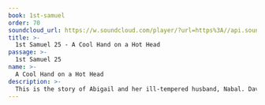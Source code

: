 ```yaml
---
book: 1st-samuel
order: 70
soundcloud_url: https://w.soundcloud.com/player/?url=https%3A//api.soundcloud.com/tracks/
title: >-
  1st Samuel 25 - A Cool Hand on a Hot Head
passage: >-
  1st Samuel 25
name: >-
  A Cool Hand on a Hot Head
description: >-
  This is the story of Abigail and her ill-tempered husband, Nabal. David plays an important part as well.
---
```


